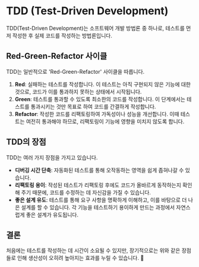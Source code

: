 # TDD (Test-Driven Development)

TDD(Test-Driven Development)는 소프트웨어 개발 방법론 중 하나로, 테스트를 먼저 작성한 후 실제 코드를 작성하는 방법론입니다.

## Red-Green-Refactor 사이클

TDD는 일반적으로 'Red-Green-Refactor' 사이클을 따릅니다.

1. **Red**: 실패하는 테스트를 작성합니다. 이 테스트는 아직 구현되지 않은 기능에 대한 것으로, 코드가 이를 통과하지 못하는 상태에서 시작됩니다.
2. **Green**: 테스트를 통과할 수 있도록 최소한의 코드를 작성합니다. 이 단계에서는 테스트를 통과시키는 것만 목표로 하여 코드를 간결하게 작성합니다.
3. **Refactor**: 작성한 코드를 리팩토링하여 가독성이나 성능을 개선합니다. 이때 테스트는 여전히 통과해야 하므로, 리팩토링이 기능에 영향을 미치지 않도록 합니다.

## TDD의 장점

TDD는 여러 가지 장점을 가지고 있습니다.

* **디버깅 시간 단축**: 자동화된 테스트를 통해 오작동하는 영역을 쉽게 좁혀나갈 수 있습니다.
* **리팩토링 용이**: 작성된 테스트가 리팩토링 후에도 코드가 올바르게 동작하는지 확인해 주기 때문에, 코드를 수정하는 데 자신감을 가질 수 있습니다.
* **좋은 설계 유도**: 테스트를 통해 요구 사항을 명확하게 이해하고, 이를 바탕으로 더 나은 설계를 할 수 있습니다. 각 기능을 테스트하기 용이하게 만드는 과정에서 자연스럽게 좋은 설계가 유도됩니다.

## 결론

처음에는 테스트를 작성하는 데 시간이 소요될 수 있지만, 장기적으로는 위와 같은 장점들로 인해 생산성이 오히려 높아지는 효과를 누릴 수 있습니다. 🚀
